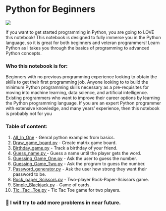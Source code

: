 # Python for Beginners

<img 
src = "https://myarshan.com/wp-content/uploads/2019/02/logo.png"/>


If you want to get started programming in Python, you are going to LOVE this notebook! This notebook is designed to fully immerse you in the Python language, so it is great for both beginners and veteran programmers! Learn Python as I takes you through the basics of programming to advanced Python concepts.
### Who this notebook is for:
Beginners with no previous programming experience looking to obtain the skills to get their first programming job.
Anyone looking to to build the minimum Python programming skills necessary as a pre-requisites for moving into machine learning, data science, and artificial intelligence.
Existing programmers who want to improve their career options by learning the Python programming language.
If you are an expert Python programmer with extensive knowledge, and many years’ experience, then this notebook is probably not for you
### Table of content:
1. [All_In_One](https://github.com/SarangDeshmukh7/Python-for-Beginners/blob/master/All_In_One.ipynb) - Genral python examples from basics.
2. [Draw_game_board.py](https://github.com/SarangDeshmukh7/Python-for-Beginners/blob/master/Draw_game_board.py) - Create matrix game board.
3. [Birthday_game.py](https://github.com/SarangDeshmukh7/Python-for-Beginners/blob/master/Birthday_game.py) - Track a birthday of your friend.
4. [Guess_name.py ](https://github.com/SarangDeshmukh7/Python-for-Beginners/blob/master/Guess_name.py) - Guess a name until the player gets the word.
5. [Guessing_Game_One.py](https://github.com/SarangDeshmukh7/Python-for-Beginners/blob/master/Guessing_Game_One.py) - Ask the user to guess the
number.
6. [Guessing_Game_Two.py](https://github.com/SarangDeshmukh7/Python-for-Beginners/blob/master/Guessing_Game_Two.py) - Ask the program to guess the
number.
7. [Password_generator.py](https://github.com/SarangDeshmukh7/Python-for-Beginners/blob/master/Password_generator.py) - Ask the user how strong they want their password to be.
8. [Rock_paper_Scissors.py](https://github.com/SarangDeshmukh7/Python-for-Beginners/blob/master/Rock_paper_Scissors.py) - Two-player Rock-Paper-Scissors game.
9. [Simple_Blackjack.py](https://github.com/SarangDeshmukh7/Python-for-Beginners/blob/master/Simple_Blackjack.py) - Game of  cards.
10. [Tic _Tac _Toe.py](https://github.com/SarangDeshmukh7/Python-for-Beginners/blob/master/Tic%20_Tac%20_Toe.py) - Tic Tac Toe game for two players.

### 🔭 I will try to add more problems in near future. 

